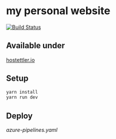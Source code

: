 # my personal website

[![Build Status](https://dev.azure.com/lucahostettler0508/lucahostettler/_apis/build/status/lucahost.personal-website?branchName=master)](https://dev.azure.com/lucahostettler0508/lucahostettler/_build/latest?definitionId=1&branchName=master)

## Available under

[hostettler.io](https://hostettler.io)

## Setup

```sh
yarn install
yarn run dev
```

## Deploy

_azure-pipelines.yaml_
